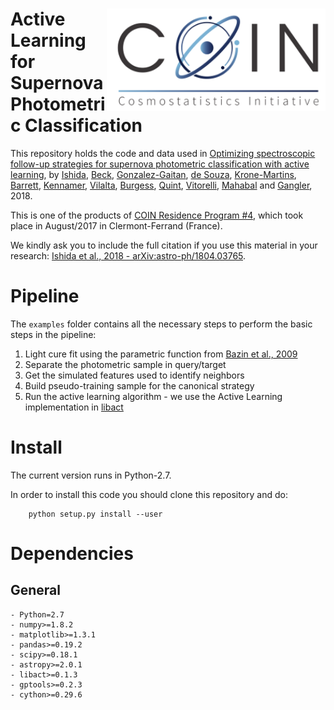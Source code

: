 # <img align="right" src="https://github.com/COINtoolbox/ActSNClass/blob/master/images/COIN_logo_very_small.png" width="350"> Active Learning for Supernova Photometric Classification 

This repository holds the code and data used in [Optimizing spectroscopic follow-up strategies for supernova photometric classification with active learning](https://arxiv.org/abs/1804.03765), by [Ishida](https://www.emilleishida.com), [Beck](https://github.com/beckrob), [Gonzalez-Gaitan](https://centra.tecnico.ulisboa.pt/team/?id=4337), [de Souza](https://www.rafaelsdesouza.com), [Krone-Martins](https://thegrid.ai/alberto-krone-martins/), [Barrett](http://jimbarrett.co.uk/), [Kennamer](https://github.com/NobleKennamer), [Vilalta](http://www2.cs.uh.edu/~vilalta/), [Burgess](https://grburgess.github.io/), [Quint](https://github.com/b1quint), [Vitorelli](https://github.com/andrevitorelli), [Mahabal](http://www.astro.caltech.edu/~aam/) and [Gangler](https://annuaire.in2p3.fr/agents/Y249R2FuZ2xlciBFbW1hbnVlbCxvdT1wZW9wbGUsZGM9aW4ycDMsZGM9ZnI=/show), 2018.

This is one of the products of [COIN Residence Program #4](http://iaacoin.wix.com/crp2017), which took place in August/2017 in Clermont-Ferrand (France). 

We kindly ask you to include the full citation if you use this material in your research: [Ishida et al., 2018 -  arXiv:astro-ph/1804.03765](https://arxiv.org/abs/1804.03765).


# Pipeline

The `examples` folder contains all the necessary steps to perform the basic steps in the pipeline:

1. Light cure fit using the parametric function from [Bazin et al., 2009](https://arxiv.org/abs/0904.1066)
2. Separate the photometric sample in query/target
3. Get the simulated features used to identify neighbors
4. Build pseudo-training sample for the canonical strategy
5. Run the active learning algorithm - we use the Active Learning implementation in [libact](https://github.com/ntucllab/libact)


# Install 

The current version runs in Python-2.7.

In order to install this code you should clone this repository and do:  

        python setup.py install --user

# Dependencies

## General

    - Python=2.7
    - numpy>=1.8.2
    - matplotlib>=1.3.1
    - pandas>=0.19.2
    - scipy>=0.18.1
    - astropy>=2.0.1
    - libact>=0.1.3
    - gptools>=0.2.3
    - cython>=0.29.6
